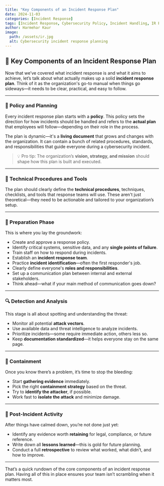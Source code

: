 ```yaml
---
title: "Key Components of an Incident Response Plan"
date: 2024-11-03
categories: [Incident Response]
tags: [Incident Response, Cybersecurity Policy, Incident Handling, IR Plan, Security Strategy]
author: Harmehar Kaur
image:
  path: /assets/ir.jpg
  alt: Cybersecurity incident response planning
---
```


## 🧩 Key Components of an Incident Response Plan

Now that we’ve covered what incident response is and what it aims to achieve, let’s talk about what actually makes up a solid **incident response plan**. Think of it as the organization's go-to manual when things go sideways—it needs to be clear, practical, and easy to follow.

---

### 📝 Policy and Planning

Every incident response plan starts with a **policy**. This policy sets the direction for how incidents should be handled and refers to the **actual plan** that employees will follow—depending on their role in the process.

The plan is dynamic—it's a **living document** that grows and changes with the organization. It can contain a bunch of related procedures, standards, and responsibilities that guide everyone during a cybersecurity incident.

> 💡 Pro tip: The organization’s **vision, strategy, and mission** should shape how this plan is built and executed.

---

### 🔧 Technical Procedures and Tools

The plan should clearly define the **technical procedures**, techniques, checklists, and tools that response teams will use. These aren't just theoretical—they need to be actionable and tailored to your organization’s setup.

---

### 🧠 Preparation Phase

This is where you lay the groundwork:

- Create and approve a response policy.
- Identify critical systems, sensitive data, and any **single points of failure**.
- Train staff on how to respond during incidents.
- Establish an **incident response team**.
- Practice **incident identification**—often the first responder's job.
- Clearly define everyone's **roles and responsibilities**.
- Set up a communication plan between internal and external stakeholders.
- Think ahead—what if your main method of communication goes down?

---

### 🔍 Detection and Analysis

This stage is all about spotting and understanding the threat:

- Monitor all potential **attack vectors**.
- Use available data and threat intelligence to analyze incidents.
- Prioritize incidents—some require immediate action, others less so.
- Keep **documentation standardized**—it helps everyone stay on the same page.

---

### 🛑 Containment

Once you know there’s a problem, it’s time to stop the bleeding:

- Start **gathering evidence** immediately.
- Pick the right **containment strategy** based on the threat.
- Try to **identify the attacker**, if possible.
- Work fast to **isolate the attack** and minimize damage.

---

### 🔄 Post-Incident Activity

After things have calmed down, you’re not done just yet:

- Identify any evidence worth **retaining** for legal, compliance, or future reference.
- Write down all **lessons learned**—this is gold for future planning.
- Conduct a full **retrospective** to review what worked, what didn’t, and how to improve.

---

That’s a quick rundown of the core components of an incident response plan. Having all of this in place ensures your team isn’t scrambling when it matters most.

